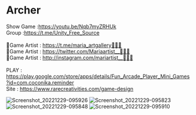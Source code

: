 # Archer<br />
Show Game :https://youtu.be/Nqb7myZRHUk<br />
Group :https://t.me/Unity_Free_Source<br /><br />
🎨Game Artist : https://t.me/maria_artgallery👱🏻‍♀️<br />
🎨Game Artist : https://twitter.com/Mariaartist__👱🏻‍♀️<br />
🎨Game Artist : http://instagram.com/mariartist__👱🏻‍♀️<br /><br />
PLAY : https://play.google.com/store/apps/details/Fun_Arcade_Player_Mini_Games?id=com.coconika.reminder<br />
Site : https://www.rarecreativities.com/game-design <br />

![Screenshot_20221229-095926](https://user-images.githubusercontent.com/83016119/209945567-7c305e44-bcc3-4cac-abe6-45a6b00b69a5.png)
![Screenshot_20221229-095823](https://user-images.githubusercontent.com/83016119/209945571-ece3ed8e-7b1e-434f-9c82-e4011267ca49.png)
![Screenshot_20221229-095848](https://user-images.githubusercontent.com/83016119/209945573-9fb2f330-23b5-4290-8f66-3a84b9467433.png)
![Screenshot_20221229-095910](https://user-images.githubusercontent.com/83016119/209945574-12264f2f-e2c6-47d0-807c-eb8575709836.png)
